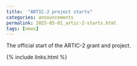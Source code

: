 ```yaml
---
title:  "ARTIC-2 project starts"
categories: announcements
permalink: 2025-05-01_artic-2-starts.html
tags: [news]
---
```


The official start of the ARTIC-2 grant and project.

{% include links.html %}
